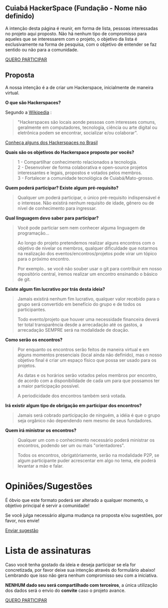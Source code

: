 ## Cuiabá HackerSpace (Fundação - Nome não definido)

A intenção desta página é reunir, em forma de lista, pessoas interessadas no projeto aqui proposto.
Não há nenhum tipo de compromisso para aqueles que se interessarem com o projeto, o objetivo da lista é exclusivamente na forma de pesquisa, com o objetivo de entender se faz sentido ou não para a comunidade.

[QUERO PARTICIPAR](https://my.forms.app/form/63163ba8afe7f34ef8876c73)

## Proposta
A nossa intenção é a de criar um Hackerspace, inicialmente de maneira virtual.

**O que são Hackerspaces?**

Segundo a [Wikipedia](http://en.wikipedia.org/wiki/Hackerspace) : 
> "Hackerspaces são locais aonde pessoas com interesses comuns,
> geralmente em computadores, tecnologia, ciência ou arte digital ou
> eletrônica podem se encontrar, socializar e/ou colaborar".

[Conheça alguns dos Hackerspaces no Brasil](https://wiki.hackerspaces.org/Brazil)

**Quais são os objetivos do Hackerspace proposto por vocês?**

> 1 - Compartilhar conhecimento relacionados a tecnologia.  
> 2 - Desenvolver de forma colaborativa e open-source projetos   
interessantes e legais, propostos e votados pelos membros.   
> 3 - Fortalecer a comunidade tecnológica de Cuiabá/Mato-grosso.

**Quem poderá participar? Existe algum pré-requisito?**

> Qualquer um poderá participar, o único 
> pré-requisito indispensável é o interesse. 
> Não existirá nenhum requisito de idade, 
> gênero ou de nível de conhecimento para ingressar.    

**Qual linguagem devo saber para participar?**

>Você pode particiar sem nem conhecer alguma 
>linguagem de programação...
>
>Ao longo do projeto pretendemos realizar alguns 
>encontros com o objetivo de nivelar os membros,
>qualquer dificuldade que notarmos na realização 
>dos eventos/encontros/projetos pode virar um tópico 
>para o próximo encontro.
>
>Por exemplo.. se você não souber usar o git para contribuir 
>em nosso repositório central, iremos realizar um encontro ensinando 
>o básico de git.

**Existe algum fim lucrativo por trás desta ideia?**

>Jamais existirá nenhum fim lucrativo, qualquer valor recebido 
>para o grupo será convertido em benefício do grupo e de todos 
>os participantes.
>
>Todo evento/projeto que houver uma necessidade financeira 
>deverá ter total transparência desde a arrecadação 
>até os gastos, a arrecadação SEMPRE será na modalidade de doação.

**Como serão os encontros?**

>Por enquanto os encontros serão feitos de maneira virtual e 
>em alguns momentos presenciais (local ainda não definido), 
>mas o nosso objetivo final é criar um espaço físico que possa 
>ser usado para os projetos.
>  
>As datas e os horários serão votados pelos membros por encontro, de acordo 
>com a disponibilidade de cada um para que possamos ter a maior participação 
>possível.
>
>A periodicidade dos encontros também será votada.

**Irá existir algum tipo de obrigação em participar dos encontros?**

>Jamais será cobrado participação de ninguém, a idéia é que o grupo 
>seja orgânico não dependendo nem mesmo de seus fundadores.

**Quem irá ministrar os encontros?**

>Qualquer um com o conhecimento necessário poderá ministrar os encontros, 
>podendo ser um ou mais "orientadores".
>
>Todos os encontros, obrigatóriamente, serão na modalidade P2P, 
>se algum participante puder acrescentar em algo no tema, ele 
>poderá levantar a mão e falar.

# Opiniões/Sugestões

É óbvio que este formato poderá ser alterado a qualquer momento, 
o objetivo principal é servir a comunidade!

Se você julga necessário alguma mudança na proposta e/ou sugestões, 
por favor, nos envie!

[Enviar sugestão](https://my.forms.app/form/6316387aafe7f34ef887674d)

# Lista de assinaturas
Caso você tenha gostado da ideia e deseja participar se ela for concretizada, 
por favor deixe sua intenção através do formulário abaixo! 
Lembrando que isso não gera nenhum compromisso seu com a iniciativa. 

**NENHUM dado seu será compartilhado com terceiros**, 
a única utilização dos dados será o envio do **convite** caso o projeto avance.

[QUERO PARTICIPAR](https://my.forms.app/form/63163ba8afe7f34ef8876c73)

